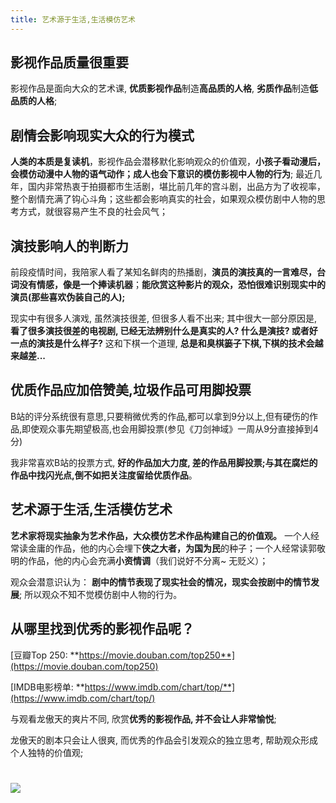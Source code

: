 ```yaml
---
title: 艺术源于生活,生活模仿艺术
---
```


## 影视作品质量很重要

影视作品是面向大众的艺术课, **优质影视作品**制造**高品质的人格**, **劣质作品**制造**低品质的人格**;

## 剧情会影响现实大众的行为模式

**人类的本质是复读机**，影视作品会潜移默化影响观众的价值观，**小孩子看动漫后，会模仿动漫中人物的语气动作；成人也会下意识的模仿影视中人物的行为**; 最近几年，国内非常热衷于拍摄都市生活剧，堪比前几年的宫斗剧，出品方为了收视率，整个剧情充满了钩心斗角；这些都会影响真实的社会，如果观众模仿剧中人物的思考方式，就很容易产生不良的社会风气；


## 演技影响人的判断力

前段疫情时间，我陪家人看了某知名鲜肉的热播剧，**演员的演技真的一言难尽，台词没有情感，像是一个捧读机器**；**能欣赏这种影片的观众，恐怕很难识别现实中的演员(那些喜欢伪装自己的人);**

现实中有很多人演戏, 虽然演技很差, 但很多人看不出来; 其中很大一部分原因是, **看了很多演技很差的电视剧, 已经无法辨别什么是真实的人? 什么是演技? 或者好一点的演技是什么样子?**  这和下棋一个道理, **总是和臭棋篓子下棋,下棋的技术会越来越差...**

## 优质作品应加倍赞美,垃圾作品可用脚投票

B站的评分系统很有意思,只要稍微优秀的作品,都可以拿到9分以上,但有硬伤的作品,即使观众事先期望极高,也会用脚投票(参见《刀剑神域》一周从9分直接掉到4分)

我非常喜欢B站的投票方式, **好的作品加大力度, 差的作品用脚投票;与其在腐烂的作品中找闪光点,倒不如把关注度留给优质作品**。


## 艺术源于生活,生活模仿艺术

**艺术家将现实抽象为艺术作品，大众模仿艺术作品构建自己的价值观。** 一个人经常读金庸的作品，他的内心会埋下**侠之大者，为国为民**的种子；一个人经常读郭敬明的作品，他的内心会充满**小资情调**（我们说好不分离~ 无贬义）；

观众会潜意识认为： **剧中的情节表现了现实社会的情况，现实会按剧中的情节发展**; 所以观众不知不觉模仿剧中人物的行为。


## 从哪里找到优秀的影视作品呢？ 

[豆瓣Top 250: **https://movie.douban.com/top250**](https://movie.douban.com/top250) 

[IMDB电影榜单: **https://www.imdb.com/chart/top/**](https://www.imdb.com/chart/top/)


与观看龙傲天的爽片不同, 欣赏**优秀的影视作品, 并不会让人非常愉悦**;

龙傲天的剧本只会让人很爽, 而优秀的作品会引发观众的独立思考, 帮助观众形成个人独特的价值观;

![](https://www.v2fy.com/asset/0i/jikemiji/jikemiji-md/kr-000110.assets/1240-20200901155803162.jpeg)
=======